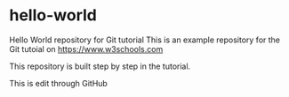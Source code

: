 # hello-world
Hello World repository for Git tutorial
This is an example repository for the Git tutoial on https://www.w3schools.com

This repository is built step by step in the tutorial.

This is edit through GitHub
